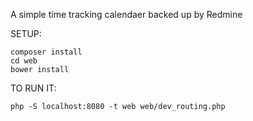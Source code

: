 A simple time tracking calendaer backed up by Redmine

SETUP:
```
composer install
cd web
bower install
```

TO RUN IT:
```
php -S localhost:8080 -t web web/dev_routing.php
```
